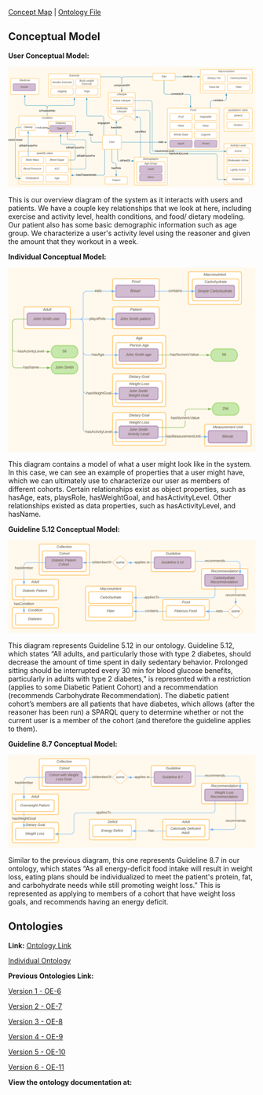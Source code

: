 [Concept Map](#conceptual-model) | [Ontology File](#ontologies)

## Conceptual Model


**User Conceptual Model:**

![Concept Map Subject Model](images/OE-12-Conceptual-Model-User.png)

This is our overview diagram of the system as it interacts with users and patients. We have a couple key relationships that we look at here, including exercise and activity level, health conditions, and food/ dietary modeling. Our patient also has some basic demographic information such as age group. We characterize a user's activity level using the reasoner and given the amount that they workout in a week. 



**Individual Conceptual Model:**

![Concept Map Subject Model](images/OE-12-Conceptual-Model-Individuals.png)

This diagram contains a model of what a user might look like in the system. In this case, we can see an example of properties that a user might have, which we can ultimately use to characterize our user as members of different cohorts. Certain relationships exist as object properties, such as hasAge, eats, playsRole, hasWeightGoal, and hasActivityLevel. Other relationships existed as data properties, such as hasActivityLevel, and hasName. 



**Guideline 5.12 Conceptual Model:**

![Concept Map Subject Model](images/OE-12-Conceptual-Model-Guideline-5.12.png)

This diagram represents Guideline 5.12 in our ontology. Guideline 5.12, which states “All adults, and particularly those with type 2 diabetes, should decrease the amount of time spent in daily sedentary behavior. Prolonged sitting should be interrupted every 30 min for blood glucose benefits, particularly in adults with type 2 diabetes,” is represented with a restriction (applies to some Diabetic Patient Cohort) and a recommendation (recommends Carbohydrate Recommendation). The diabetic patient cohort’s members are all patients that have diabetes, which allows (after the reasoner has been run) a SPARQL query to determine whether or not the current user is a member of the cohort (and therefore the guideline applies to them). 



**Guideline 8.7 Conceptual Model:**

![Concept Map Subject Model](images/OE-12-Conceptual-Model-Guideline-8.7.png)

Similar to the previous diagram, this one represents Guideline 8.7 in our ontology, which states “As all energy-deficit food intake will result in weight loss, eating plans should be individualized to meet the patient's protein, fat, and carbohydrate needs while still promoting weight loss.” This is represented as applying to members of a cohort that have weight loss goals, and recommends having an energy deficit.

## Ontologies

**Link:**
[Ontology Link](patient-guideline-recommender.rdf)

[Individual Ontology](patient-guideline-recommender-individuals.rdf)

**Previous Ontologies Link:**


[Version 1 - OE-6](https://drive.google.com/file/d/1MjOd3Fz1jb3mDt64vZkIe7u_w7uQwK4M/view?usp=sharing)

[Version 2 - OE-7](https://drive.google.com/file/d/1ExcOr2hMCnMStTiu90XM5VITMIBKxtov/view?usp=sharing)

[Version 3 - OE-8](https://drive.google.com/drive/folders/16OjjC46xGAQiJ299rv04HXnSRf374rjX?usp=sharing)

[Version 4 - OE-9](https://drive.google.com/drive/folders/1WU7ojUufQWvg6pWD1iEpZkH6EaGexJ0_?usp=sharing)

[Version 5 - OE-10](https://drive.google.com/drive/folders/1071X--WPvpQzO9k4Pd6l1nIhrNV9Q3ls?usp=sharing)

[Version 6 - OE-11](https://drive.google.com/drive/folders/11nHSO4Xz9lCPcIOfIs1boXp85pxKIESv?usp=sharing)

**View the ontology documentation at:**
